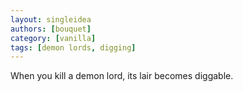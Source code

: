 ```yaml
---
layout: singleidea
authors: [bouquet]
category: [vanilla]
tags: [demon lords, digging]
---
```

When you kill a demon lord, its lair becomes diggable.
